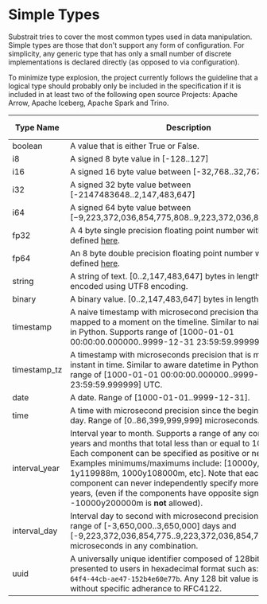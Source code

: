# Simple Types

Substrait tries to cover the most common types used in data manipulation. Simple types are those that don't support any form of configuration. For simplicity, any generic type that has only a small number of discrete implementations is declared directly (as opposed to via configuration).

To minimize type explosion, the project currently follows the guideline that a logical type should probably only be included in the specification if it is included in at least two of the following open source Projects: Apache Arrow, Apache Iceberg, Apache Spark and Trino.

| Type Name       | Description                                                  | Arrow Analog           | Iceberg Analog | Spark Analog  | Trino Analog           |
| --------------- | ------------------------------------------------------------ | ---------------------- | -------------- | ------------- | ---------------------- |
| boolean         | A value that is either True or False.                  | Bool                   | boolean        | boolean       | boolean                |
| i8              | A signed 8 byte value in [-128..127]                         | Int&lt;8,true&gt;            | -              | ByteType      | tinyint                |
| i16             | A signed 16 byte value between [-32,768..32,767]             | Int&lt;16,true&gt;           | -              | ShortType     | smallint               |
| i32             | A signed 32 byte value between [-2147483648..2,147,483,647]  | Int&lt;32,true&gt;           | int            | IntegerType   | int                    |
| i64             | A signed 64 byte value between [−9,223,372,036,854,775,808..9,223,372,036,854,775,807] | Int&lt;64,true&gt;           | long           | LongType      | bigint                 |
| fp32            | A 4 byte single precision floating point number with range as defined [here](https://en.wikipedia.org/wiki/Single-precision_floating-point_format). | Float&lt;SINGLE&gt;          | float          | FloatType     | real                   |
| fp64            | An 8 byte double precision floating point number with range as defined [here](https://en.wikipedia.org/wiki/Double-precision_floating-point_format). | Float&lt;DOUBLE&gt;          | double         | DecimalType   | double                 |
| string          | A string of text. [0..2,147,483,647] bytes in length. String is encoded using UTF8 encoding. | Utf8                   | string         | StringType    | varchar (no len)       |
| binary          | A binary value. [0..2,147,483,647] bytes in length. | Binary                 | binary         | BinaryType    | Varbinary              |
| timestamp | A naive timestamp with microsecond precision that cannot be mapped to a moment on the timeline. Similar to naive datetime in Python. Supports range of [1000-01-01 00:00:00.000000..9999-12-31 23:59:59.999999] | timestamp&lt;MICROSECOND&gt; | timestamp      | TimestampType | timestamp(6)           |
| timestamp_tz | A timestamp with microseconds precision that is mapped to an instant in time. Similar to aware datetime in Python. Supports a range of [1000-01-01 00:00:00.000000..9999-12-31 23:59:59.999999] UTC. | timestamp&lt;micro;utc&gt; | timestamptz | - | timestamp(6) with time zone |
| date            | A date. Range of [1000-01-01..9999-12-31]. | Date&lt;MILLISECOND&gt;      | date           | DateType      | Date                   |
| time      | A time with microsecond precision since the beginning of any day. Range of [0..86,399,999,999] microseconds. | Time&lt;MICROSECOND;64&gt;   | time           | time(6)       | time(6)                |
| interval_year   | Interval year to month. Supports a range of any combination of years and months that total less than or equal to 10,000 years. Each component can be specified as positive or negative. Examples minimums/maximums include: [10000y, -120000m, 1y119988m, 1000y108000m, etc]. Note that each component can never independently specify more than 10,000 years, (even if the components have opposite signs e.g. -10000y200000m is **not** allowed). | INTERVAL&lt;YEAR_MONTH&gt;   | -              | -             | Interval year to month |
| interval_day    | Interval day to second with microsecond precision. Supports a range of  [-3,650,000..3,650,000] days and [-9,223,372,036,854,775..9,223,372,036,854,775] microseconds in any combination. | INTERVAL&lt;MONTH_DAY_NANO&gt; | -              | -             | Interval day to second |
| uuid | A universally unique identifier composed of 128bits. Typically presented to users in hexadecimal format such as: `c48ffa9e-64f4-44cb-ae47-152b4e60e77b`. Any 128 bit value is allowed without specific adherance to RFC4122. |  | uuid |  | UUID |
